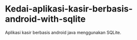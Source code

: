 # Kedai-aplikasi-kasir-berbasis-android-with-sqlite
Aplikasi kasir berbasis android java menggunakan SQLite.

